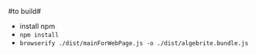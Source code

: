 #to build#
* install npm
* ```npm install```
* ```browserify ./dist/mainForWebPage.js -o ./dist/algebrite.bundle.js```
